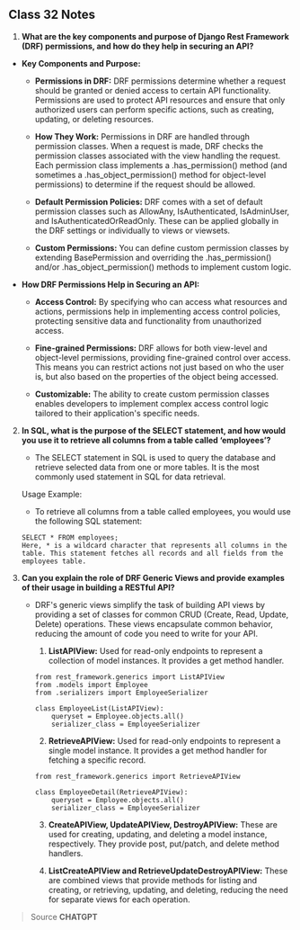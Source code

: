## Class 32 Notes

1. **What are the key components and purpose of Django Rest Framework (DRF) permissions, and how do they help in securing an API?**

- **Key Components and Purpose:**

    - **Permissions in DRF:** DRF permissions determine whether a request should be granted or denied access to certain API functionality. Permissions are used to protect API resources and ensure that only authorized users can perform specific actions, such as creating, updating, or deleting resources.

    - **How They Work:** Permissions in DRF are handled through permission classes. When a request is made, DRF checks the permission classes associated with the view handling the request. Each permission class implements a .has_permission() method (and sometimes a .has_object_permission() method for object-level permissions) to determine if the request should be allowed.

    - **Default Permission Policies:** DRF comes with a set of default permission classes such as AllowAny, IsAuthenticated, IsAdminUser, and IsAuthenticatedOrReadOnly. These can be applied globally in the DRF settings or individually to views or viewsets.

    - **Custom Permissions:** You can define custom permission classes by extending BasePermission and overriding the .has_permission() and/or .has_object_permission() methods to implement custom logic.

- **How DRF Permissions Help in Securing an API:**

    - **Access Control:** By specifying who can access what resources and actions, permissions help in implementing access control policies, protecting sensitive data and functionality from unauthorized access.

    - **Fine-grained Permissions:** DRF allows for both view-level and object-level permissions, providing fine-grained control over access. This means you can restrict actions not just based on who the user is, but also based on the properties of the object being accessed.

    - **Customizable:** The ability to create custom permission classes enables developers to implement complex access control logic tailored to their application's specific needs.

2. **In SQL, what is the purpose of the SELECT statement, and how would you use it to retrieve all columns from a table called ‘employees’?**

    - The SELECT statement in SQL is used to query the database and retrieve selected data from one or more tables. It is the most commonly used statement in SQL for data retrieval.

    Usage Example:

    - To retrieve all columns from a table called employees, you would use the following SQL statement:

    ```
    SELECT * FROM employees;
    Here, * is a wildcard character that represents all columns in the table. This statement fetches all records and all fields from the employees table.
    ```

3. **Can you explain the role of DRF Generic Views and provide examples of their usage in building a RESTful API?**

    - DRF's generic views simplify the task of building API views by providing a set of classes for common CRUD (Create, Read, Update, Delete) operations. These views encapsulate common behavior, reducing the amount of code you need to write for your API.

        1. **ListAPIView:** Used for read-only endpoints to represent a collection of model instances. It provides a get method handler.

        ```
        from rest_framework.generics import ListAPIView
        from .models import Employee
        from .serializers import EmployeeSerializer

        class EmployeeList(ListAPIView):
            queryset = Employee.objects.all()
            serializer_class = EmployeeSerializer
        ```

        2. **RetrieveAPIView:** Used for read-only endpoints to represent a single model instance. It provides a get method handler for fetching a specific record.

        ```
        from rest_framework.generics import RetrieveAPIView

        class EmployeeDetail(RetrieveAPIView):
            queryset = Employee.objects.all()
            serializer_class = EmployeeSerializer
        ```

        3. **CreateAPIView, UpdateAPIView, DestroyAPIView:** These are used for creating, updating, and deleting a model instance, respectively. They provide post, put/patch, and delete method handlers.

        4. **ListCreateAPIView and RetrieveUpdateDestroyAPIView:** These are combined views that provide methods for listing and creating, or retrieving, updating, and deleting, reducing the need for separate views for each operation.

> Source **CHATGPT**